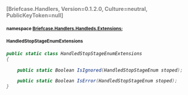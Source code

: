 <h4 style='color: gray;margin:0; padding:0;'> [Briefcase.Handlers, Version=0.1.2.0, Culture=neutral, PublicKeyToken=null]</h4>

#### <small>namespace [Briefcase.Handlers.Handleds.Extensions](../Namespace/Briefcase.Handlers.Handleds.Extensions.md);</small>

#### <small>HandledStopStageEnumExtensions</small>

<i>

```csharp
public static class HandledStopStageEnumExtensions
{

	public static Boolean IsIgnored(HandledStopStageEnum stoped); 

	public static Boolean IsError(HandledStopStageEnum stoped); 
}
```

</i>
